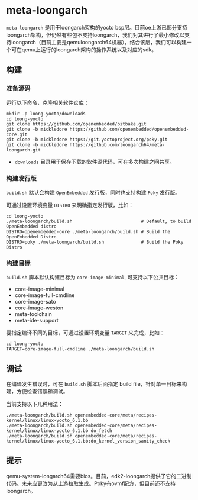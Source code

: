 # meta-loongarch

`meta-loongarch` 是用于loongarch架构的yocto bsp层。目前oe上游已部分支持loongarch架构，但仍然有些包不支持loongarch，我们对其进行了最小修改以支持loongarch（目前主要是qemuloongarch64机器），结合该层，我们可以构建一个可在qemu上运行的loongarch架构的操作系统以及对应的sdk。

## 构建

### 准备源码

运行以下命令，克隆相关软件仓库：

```
mkdir -p loong-yocto/downloads
cd loong-yocto
git clone https://github.com/openembedded/bitbake.git
git clone -b mickledore https://github.com/openembedded/openembedded-core.git
git clone -b mickledore https://git.yoctoproject.org/poky.git
git clone -b mickledore https://github.com/loongarch64/meta-loongarch.git
```


- `downloads` 目录用于保存下载的软件源代码，可在多次构建之间共享。

### 构建发行版

`build.sh` 默认会构建 `OpenEmbedded` 发行版，同时也支持构建 `Poky` 发行版。

可通过设置环境变量 `DISTRO` 来明确指定发行版，比如：

```
cd loong-yocto
./meta-loongarch/build.sh                          # Default, to build OpenEmbedded distro
DISTRO=openembedded-core ./meta-loongarch/build.sh # Build the OpenEmbedded Distro
DISTRO=poky ./meta-loongarch/build.sh              # Build the Poky Distro
```

### 构建目标

`build.sh` 脚本默认构建目标为 `core-image-minimal`, 可支持以下公共目标：

- core-image-minimal
- core-image-full-cmdline
- core-image-sato
- core-image-weston
- meta-toolchain
- meta-ide-support

要指定编译不同的目标，可通过设置环境变量 `TARGET` 来完成，比如：

```
cd loong-yocto
TARGET=core-image-full-cmdline ./meta-loongarch/build.sh
```

## 调试

在编译发生错误时，可在 `build.sh` 脚本后面指定 build file，针对单一目标来构建，方便检查错误和调试。

当前支持以下几种用法：

```
./meta-loongarch/build.sh openembedded-core/meta/recipes-kernel/linux/linux-yocto_6.1.bb
./meta-loongarch/build.sh openembedded-core/meta/recipes-kernel/linux/linux-yocto_6.1.bb do_fetch
./meta-loongarch/build.sh openembedded-core/meta/recipes-kernel/linux/linux-yocto_6.1.bb:do_kernel_version_sanity_check
```

## 提示

qemu-system-longarch64需要bios。目前，edk2-loongarch提供了它的二进制代码。未来应更改为从上游拉取生成。Poky有ovmf配方，但目前还不支持loongarch。
